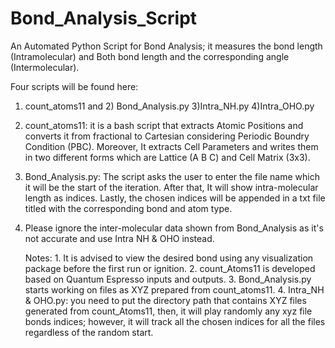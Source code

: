 # Bond_Analysis_Script
An Automated Python Script for Bond Analysis; it measures the bond length (Intramolecular) and Both bond length and the corresponding angle (Intermolecular).

Four scripts will be found here: 
1) count_atoms11 and 2) Bond_Analysis.py 3)Intra_NH.py 4)Intra_OHO.py

1) count_atoms11: it is a bash script that extracts Atomic Positions and converts it from fractional to Cartesian considering Periodic Boundry Condition (PBC). Moreover, It extracts Cell Parameters and writes them in two different forms which are Lattice (A B C) and Cell Matrix (3x3).
   
2) Bond_Analysis.py: The script asks the user to enter the file name which it will be the start of the iteration. After that, It will show intra-molecular length as indices. Lastly, the chosen indices will be appended in a txt file titled with the corresponding bond and atom type.
3) Please ignore the inter-molecular data shown from Bond_Analysis as it's not accurate and use Intra NH & OHO instead.



   Notes:
            1. It is advised to view the desired bond using any visualization package before the first run or ignition.
            2. count_Atoms11 is developed based on Quantum Espresso inputs and outputs.
            3. Bond_Analysis.py starts working on files as XYZ prepared from count_atoms11.
            4. Intra_NH & OHO.py: you need to put the directory path that contains XYZ files generated from count_Atoms11, then, it will play randomly any xyz file bonds indices; however, it will track all the chosen indices for all the files regardless of the random start.
